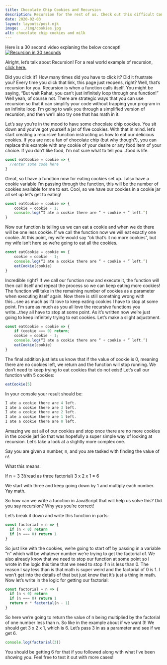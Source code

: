 ```yaml
---
title: Chocolate Chip Cookies and Recursion
description: Recursion for the rest of us. Check out this difficult Computer science concept broken down into simplet terms with examples in JavaScript.
date: 2020-02-03
layout: layouts/post.njk
image: ../img/cookies.jpg
alt: chocolate chip cookies and milk
---
```


Here is a 30 second video explaning the below concept! 
[![Recursion in 30 seconds](http://img.youtube.com/vi/LVkomHIbKR0/0.jpg)](http://www.youtube.com/watch?v=LVkomHIbKR0 "Recursion in 30 seconds")

Alright, let’s talk about Recursion! For a real world example of recursion, <a href = /posts/ChocolateChipCookiesandRecursion/ >click here.</a>

Did you click it? How many times did you have to click it? Did it frustrate you? Every time you click that link, this page just reopens, right? Well, that’s recursion for you. Recursion is when a function calls itself. You might be saying, “But wait Rahat, you can’t just infinitely loop through one function!” Well yeah, of course not. There are strategic ways that you can use recursion so that it can simplify your code without trapping your program in an infinite loop. I’m going to walk you through a simplified version of recursion, and then we’ll also try one that has math in it.

Let’s say you’re in the mood to have some chocolate chip cookies. You sit down and you’ve got yourself a jar of five cookies. With that in mind. let’s start creating a recursive function instructing us how to eat our delicious cookies. If you are not a fan of chocolate chip (but why though?), you can replace this example with any cookie of your desire or any food item of your choice. If you don’t like food, I’m not sure what to tell you...food is life.

```javascript
const eatCookie = cookie => {
  //enter some code here
}
```

Great, so I have a function now for eating cookies set up. I also have a cookie variable I’m passing through the function, this will be the number of cookies available for me to eat. Cool, so we have our cookies in a cookie jar all set up let’s get to eating!

```javascript
const eatCookie = cookie => {
    cookie = cookie - 1;
    console.log(“I ate a cookie there are “ + cookie + “ left.”)
}
```

Now our function is telling us we can eat a cookie and when we do there will be one less cookie. If we call the function now we will eat exactly one cookie. At this point, my wife would say “ok that’s it no more cookies”, but my wife isn’t here so we’re going to eat all the cookies.

```javascript
const eatCookie = cookie => {
    cookie = cookie - 1;
    console.log(“I ate a cookie there are “ + cookie + “ left.”)
    eatCookie(cookie)
}
```

Incredible right? If we call our function now and execute it, the function will then call itself and repeat the process so we can keep eating more cookies! The function will take in the remaining number of cookies as a parameter when executing itself again. Now there is still something wrong with this...see as much as I’d love to keep eating cookies I have to stop at some point. I’m sure as much as you all love the recursive functions you write...they all have to stop at some point. As it’s written now we’re just going to keep infinitely trying to eat cookies. Let’s make a slight adjustment.

```javascript
const eatCookie = cookie => {
    if (cookie === 0) return;
    cookie = cookie - 1;
    console.log(“I ate a cookie there are “ + cookie + “ left.”)
    eatCookie(cookie)
}
```

The final addition just lets us know that if the value of cookie is 0, meaning there are no cookies left, we return and the function will stop running. We don’t need to keep trying to eat cookies that do not exist! Let’s call our function with 5 cookies:

```javascript
eatCookie(5)
```

In your console your result should be:

```javascript
I ate a cookie there are 4 left.
I ate a cookie there are 3 left.
I ate a cookie there are 2 left.
I ate a cookie there are 1 left.
I ate a cookie there are 0 left.
```

Amazing we eat all of our cookies and stop once there are no more cookies in the cookie jar! So that was hopefully a super simple way of looking at recursion. Let’s take a look at a slightly more complex one.

Say you are given a number, n, and you are tasked with finding the value of n!.

What this means:

If n = 3
3!(read as three factorial)
3 x 2 x 1 = 6

We start with three and keep going down by 1 and multiply each number. Yay math.

So how can we write a function in JavaScript that will help us solve this? Did you say recursion? Why yes you’re correct!

Let’s break it down and write this function in parts:

```javascript
const factorial = n => {
  if (n < 0) return
  if (n === 0) return 1
}
```

So just like with the cookies, we’re going to start off by passing in a variable “n” which will be whatever number we’re trying to get the factorial of. We also already know that we need to stop our function at some point so I wrote in the logic this time that we need to stop if n is less than 0. The reason I say less than is that math is super weird and the factorial of 0 is 1. I won’t get into the details of that but just know that it’s just a thing in math. Now let’s write in the logic for getting our factorial:

```javascript
const factorial = n => {
  if (n < 0) return
  if (n === 0) return 1
  return n * factorial(n - 1)
}
```

So here we’re going to return the value of n being multiplied by the factorial of one number less than n. So like in the example about if we want 3! We should get 3 x 2 x 1, which is 6. Let’s pass 3 in as a parameter and see if we get 6.

```javascript
console.log(factorial(3))
```

You should be getting 6 for that if you followed along with what I’ve been showing you. Feel free to test it out with more cases! 